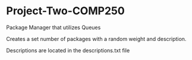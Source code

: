 # Project-Two-COMP250
Package Manager that utilizes Queues

Creates a set number of packages with a random weight and description.

Descriptions are located in the descriptions.txt file



